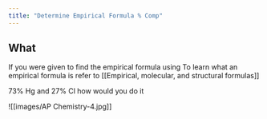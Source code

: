 ```yaml
---
title: "Determine Empirical Formula % Comp"
---
```

## What

If you were given to find the empirical formula using 
To learn what an empirical formula is refer to [[Empirical, molecular, and structural formulas]]

73% Hg and 27% Cl how would you do it

![[images/AP Chemistry-4.jpg]]